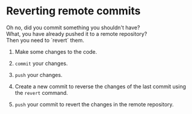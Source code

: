 # Reverting remote commits

Oh no, did you commit something you shouldn't have?  
What, you have already pushed it to a remote repository?  
Then you need to `revert´ them.

1. Make some changes to the code.

2. `commit` your changes.

3. `push` your changes.

4. Create a new commit to reverse the changes of the last commit using the `revert` command.

5. `push` your commit to revert the changes in the remote repository.

